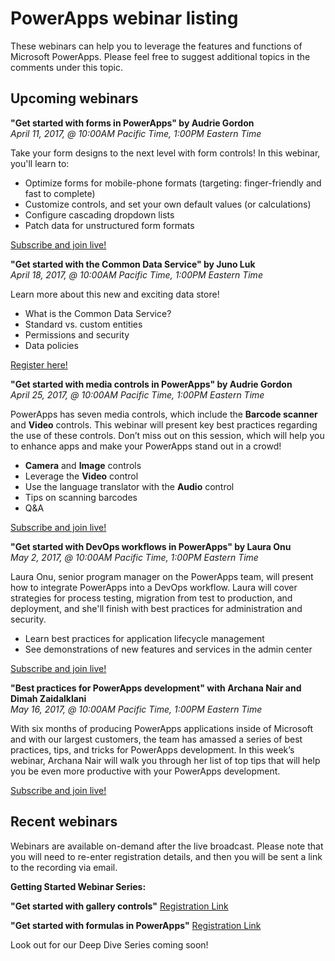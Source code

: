 <properties
	pageTitle="Webinar listing | Microsoft PowerApps"
	description="Displays a listing of past and future webinars, including time/date and topics covered."
	services=""
	suite="powerapps"
	documentationCenter="na"
	authors="audrieMSFT"
	manager="anneta"
	editor=""
	tags=""/>

<tags
   ms.service="powerapps"
   ms.devlang="na"
   ms.topic="article"
   ms.tgt_pltfrm="na"
   ms.workload="na"
   ms.date="03/16/2017"
   ms.author="audrie"/>

# PowerApps webinar listing #
These webinars can help you to leverage the features and functions of Microsoft PowerApps. Please feel free to suggest additional topics in the comments under this topic.

## Upcoming webinars ##
**"Get started with forms in PowerApps" by Audrie Gordon**
<br>*April 11, 2017, @ 10:00AM Pacific Time, 1:00PM Eastern Time*

Take your form designs to the next level with form controls! In this webinar, you'll learn to:

- Optimize forms for mobile-phone formats (targeting: finger-friendly and fast to complete)
- Customize controls, and set your own default values (or calculations)
- Configure cascading dropdown lists
- Patch data for unstructured form formats

[Subscribe and join live!](https://www.youtube.com/watch?v=WnuwLkNbWk4)

**"Get started with the Common Data Service" by Juno Luk**
<br>*April 18, 2017, @ 10:00AM Pacific Time, 1:00PM Eastern Time*

Learn more about this new and exciting data store!

- What is the Common Data Service?
- Standard vs. custom entities
- Permissions and security
- Data policies

[Register here!](https://info.microsoft.com/US-PowerBI-WBNR-FY17-04Apr-18-GettingStartedwiththeCommonDataServices312618_01Registration-ForminBody.html)

**"Get started with media controls in PowerApps" by Audrie Gordon**
<br>*April 25, 2017, @ 10:00AM Pacific Time, 1:00PM Eastern Time*

PowerApps has seven media controls, which include the **Barcode scanner** and **Video** controls. This webinar will present key best practices regarding the use of these controls. Don’t miss out on this session, which will help you to enhance apps and make your PowerApps stand out in a crowd!

- **Camera** and **Image** controls
- Leverage the **Video** control
- Use the language translator with the **Audio** control
- Tips on scanning barcodes
- Q&A

[Subscribe and join live!](https://www.youtube.com/watch?v=ohQcxcVZSK4)

**"Get started with DevOps workflows in PowerApps" by Laura Onu**
<br>*May 2, 2017, @ 10:00AM Pacific Time, 1:00PM Eastern Time*

Laura Onu, senior program manager on the PowerApps team, will present how to integrate PowerApps into a DevOps workflow. Laura will cover strategies for process testing, migration from test to production, and deployment, and she'll finish with best practices for administration and security.

- Learn best practices for application lifecycle management
- See demonstrations of new features and services in the admin center

[Subscribe and join live!](https://www.youtube.com/watch?v=LF49hFB14Cs)

**"Best practices for PowerApps development" with Archana Nair and Dimah Zaidalklani**
<br>*May 16, 2017, @ 10:00AM Pacific Time, 1:00PM Eastern Time*

With six months of producing PowerApps applications inside of Microsoft and with our largest customers, the team has amassed a series of best practices, tips, and tricks for PowerApps development. In this week’s webinar, Archana Nair will walk you through her list of top tips that will help you be even more productive with your PowerApps development.

[Subscribe and join live!](https://www.youtube.com/watch?v=YBdO2MAulx8)


## Recent webinars ##
Webinars are available on-demand after the live broadcast. Please note that you will need to re-enter registration details, and then you will be sent a link to the recording via email.

**Getting Started Webinar Series:**

**"Get started with gallery controls"** [Registration Link](https://info.microsoft.com/US-EAD-WBNR-FY17-02Feb-28-GettingStartedwithPowerAppsGalleries300759_01Registration-ForminBody.html)

**"Get started with formulas in PowerApps"** [Registration Link](https://info.microsoft.com/US-EAD-WBNR-FY17-03Mar-14-GettingStartedwithPowerAppsFormulas300770_01Registration-ForminBody.html)

Look out for our Deep Dive Series coming soon!
